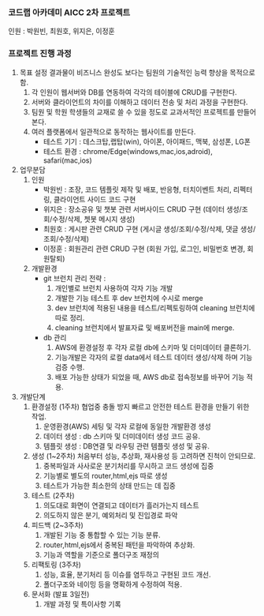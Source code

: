 ### 코드랩 아카데미 AICC 2차 프로젝트
인원 : 박원빈, 최원호, 위지은, 이정훈


### 프로젝트 진행 과정
1. 목표 설정
   결과물이 비즈니스 완성도 보다는 팀원의 기술적인 능력 향상을 목적으로 함.
    1. 각 인원이 웹서버와 DB를 연동하여 각각의 테이블에 CRUD를 구현한다.
    2. 서버와 클라이언트의 차이를 이해하고 데이터 전송 및 처리 과정을 구현한다.
    3. 팀원 및 학원 학생들의 교재로 쓸 수 있을 정도로 교과서적인 프로젝트를 만들어본다.
    4. 여러 플랫폼에서 일관적으로 동작하는 웹사이트를 만든다.
        * 테스트 기기 : 데스크탑,랩탑(win), 아이폰, 아이패드, 맥북, 삼성폰, LG폰
        * 테스트 환경 : chrome/Edge(windows,mac,ios,adroid), safari(mac,ios)
2. 업무분담
    1. 인원
        - 박원빈 : 조장, 코드 템플릿 제작 및 배포, 반응형, 터치이벤트 처리, 리펙터링, 클라이언트 사이드 코드 구현
        - 위지은 : 장소공유 및 챗봇 관련 서버사이드 CRUD 구현 (데이터 생성/조회/수정/삭제, 쳇봇 메시지 생성)
        - 최원호 : 게시판 관련 CRUD 구현 (게시글 생성/조회/수정/삭제, 댓글 생성/조회/수정/삭제)
        - 이정훈 : 회원관리 관련 CRUD 구현 (회원 가입, 로그인, 비밀번호 변경, 회원탈퇴)
    2. 개발환경
        - git 브런치 관리 전략 :
            1. 개인별로 브런치 사용하여 각자 기능 개발
            2. 개발한 기능 테스트 후 dev 브런치에 수시로 merge
            3. dev 브런치에 적용된 내용을 테스트/리펙토링하여 cleaning 브런치에 따로 정리.
            4. cleaning 브런치에서 발표자료 및 배포버전을 main에 merge.
        - db 관리
            1. AWS에 환경설정 후 각자 로컬 db에 스키마 및 더미데이터 클론하기.
            2. 기능개발은 각자의 로컬 data에서 테스트 데이터 생성/삭제 하며 기능 검증 수행.
            3. 배포 가능한 상태가 되었을 때, AWS db로 접속정보를 바꾸어 기능 적용.
3. 개발단계
    1. 환경설정 (1주차)
       협업중 충돌 방지 빠르고 안전한 테스트 환경을 만들기 위한 작업.
        1. 운영환경(AWS) 세팅 및 각자 로컬에 동일한 개발환경 생성
        2. 데이터 생성 : db 스키마 및 더미데이터 생성 코드 공유.
        3. 템플릿 생성 : DB연결 및 라우팅 관련 템플릿 생성 및 공유.
    2. 생성 (1~2주차)
       처음부터 성능, 추상화, 재사용성 등 고려하면 진척이 안되므로.
        1. 중복파일과 사사로운 분기처리를 무시하고 코드 생성에 집중
        2. 기능별로 별도의 router,html,ejs 따로 생성
        3. 테스트가 가능한 최소한의 상태 만드는 데 집중
    3. 테스트 (2주차)
        1. 의도대로 화면이 연결되고 데이터가 흘러가는지 테스트
        2. 의도하지 않은 분기, 예외처리 및 진입경로 파악
    4. 피드백 (2~3주차)
        1. 개발된 기능 중 통합할 수 있는 기능 분류.
        2. router,html,ejs에서 중복된 패턴을 파악하여 추상화.
        3. 기능과 역할을 기준으로 폴더구조 재정의
    5. 리팩토링 (3주차)
        1. 성능, 효율, 분기처리 등 이슈를 염두하고 구현된 코드 개선.
        2. 폴더구조와 네이밍 등을 명확하게 수정하여 적용.
    6. 문서화 (발표 3일전)
        1. 개발 과정 및 특이사항 기록
